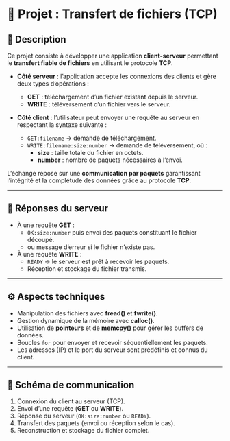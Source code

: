 # 📂 Projet : Transfert de fichiers (TCP)

## 📝 Description
Ce projet consiste à développer une application **client-serveur** permettant le **transfert fiable de fichiers** en utilisant le protocole **TCP**.

- **Côté serveur** : l’application accepte les connexions des clients et gère deux types d’opérations :
  - **GET** : téléchargement d’un fichier existant depuis le serveur.
  - **WRITE** : téléversement d’un fichier vers le serveur.

- **Côté client** : l’utilisateur peut envoyer une requête au serveur en respectant la syntaxe suivante :
  - `GET:filename` → demande de téléchargement.
  - `WRITE:filename:size:number` → demande de téléversement, où :
    - **size** : taille totale du fichier en octets.
    - **number** : nombre de paquets nécessaires à l’envoi.

L’échange repose sur une **communication par paquets** garantissant l’intégrité et la complétude des données grâce au protocole **TCP**.

---

## 🔄 Réponses du serveur
- À une requête **GET** :
  - `OK:size:number` puis envoi des paquets constituant le fichier découpé.
  - ou message d’erreur si le fichier n’existe pas.
- À une requête **WRITE** :
  - `READY` → le serveur est prêt à recevoir les paquets.
  - Réception et stockage du fichier transmis.

---

## ⚙️ Aspects techniques
- Manipulation des fichiers avec **fread()** et **fwrite()**.  
- Gestion dynamique de la mémoire avec **calloc()**.  
- Utilisation de **pointeurs** et de **memcpy()** pour gérer les buffers de données.  
- Boucles `for` pour envoyer et recevoir séquentiellement les paquets.  
- Les adresses (IP) et le port du serveur sont prédéfinis et connus du client.  

---

## 📡 Schéma de communication
1. Connexion du client au serveur (TCP).  
2. Envoi d’une requête (**GET** ou **WRITE**).  
3. Réponse du serveur (`OK:size:number` ou `READY`).  
4. Transfert des paquets (envoi ou réception selon le cas).  
5. Reconstruction et stockage du fichier complet.  
